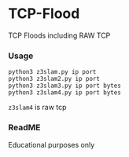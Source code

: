 # TCP-Flood
TCP Floods including RAW TCP

### Usage
```
python3 z3slam.py ip port
python3 z3slam2.py ip port
python3 z3slam3.py ip port bytes
python3 z3slam4.py ip port bytes
```
```z3slam4``` is raw tcp

### ReadME
Educational purposes only
